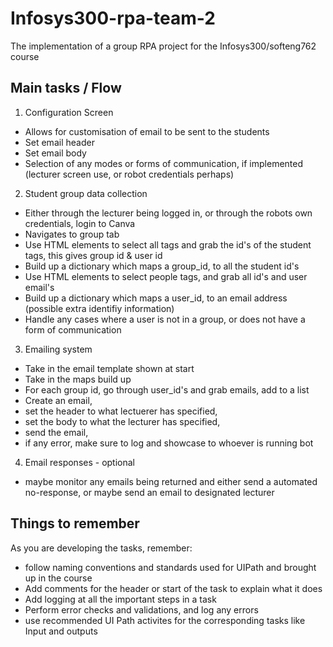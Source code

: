 # Infosys300-rpa-team-2
The implementation of a group RPA project for the Infosys300/softeng762 course

## Main tasks / Flow

1. Configuration Screen
- Allows for customisation of email to be sent to the students
- Set email header
- Set email body
- Selection of any modes or forms of communication, if implemented (lecturer screen use, or robot credentials perhaps)

2. Student group data collection
- Either through the lecturer being logged in, or through the robots own credentials, login to Canva
- Navigates to group tab
- Use HTML elements to select all tags and grab the id's of the student tags, this gives group id & user id
- Build up a dictionary which maps a group_id, to all the student id's
- Use HTML elements to select people tags, and grab all id's and user email's
- Build up a dictionary which maps a user_id, to an email address (possible extra identifiy information)
- Handle any cases where a user is not in a group, or does not have a form of communication

3. Emailing system
- Take in the email template shown at start
- Take in the maps build up
- For each group id, go through user_id's and grab emails, add to a list
- Create an email, 
- set the header to what lectuerer has specified,
- set the body to what the lecturer has specified,
- send the email,
- if any error, make sure to log and showcase to whoever is running bot

4. Email responses - optional
- maybe monitor any emails being returned and either send a automated no-response, or maybe send an email to designated lecturer

## Things to remember
As you are developing the tasks, remember:
- follow naming conventions and standards used for UIPath and brought up in the course
- Add comments for the header or start of the task to explain what it does
- Add logging at all the important steps in a task
- Perform error checks and validations, and log any errors
- use recommended UI Path activites for the corresponding tasks like Input and outputs
